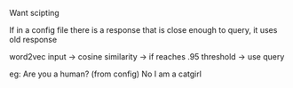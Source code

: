 Want scipting

If in a config file there is a response that is close enough to query, it uses old response

word2vec input -> cosine similarity -> if reaches .95 threshold -> use query

eg:
Are you a human?
(from config) No I am a catgirl
